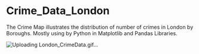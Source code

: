 # Crime_Data_London
The Crime Map illustrates the distribution of number of crimes in London by Boroughs. Mostly using by Python in Matplotlib and Pandas Libraries.

![Uploading London_CrimeData.gif…]()
